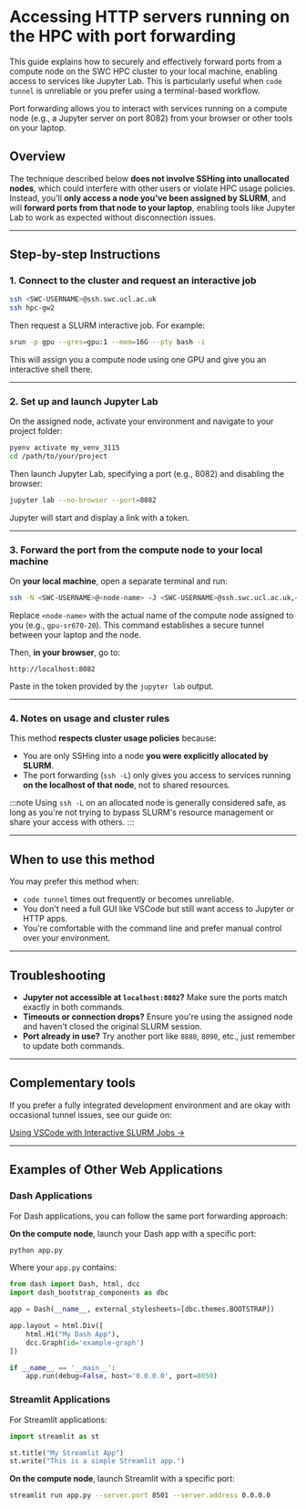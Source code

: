# Accessing HTTP servers running on the HPC with port forwarding

This guide explains how to securely and effectively forward ports from a compute node on the SWC HPC cluster to your local machine, enabling access to services like Jupyter Lab. This is particularly useful when `code tunnel` is unreliable or you prefer using a terminal-based workflow.

Port forwarding allows you to interact with services running on a compute node (e.g., a Jupyter server on port 8082) from your browser or other tools on your laptop.

## Overview

The technique described below **does not involve SSHing into unallocated nodes**, which could interfere with other users or violate HPC usage policies. Instead, you'll **only access a node you've been assigned by SLURM**, and will **forward ports from that node to your laptop**, enabling tools like Jupyter Lab to work as expected without disconnection issues.

---

## Step-by-step Instructions

### 1. Connect to the cluster and request an interactive job

```bash
ssh <SWC-USERNAME>@ssh.swc.ucl.ac.uk
ssh hpc-gw2
```

Then request a SLURM interactive job. For example:

```bash
srun -p gpu --gres=gpu:1 --mem=16G --pty bash -i
```

This will assign you a compute node using one GPU and give you an interactive shell there.

---

### 2. Set up and launch Jupyter Lab

On the assigned node, activate your environment and navigate to your project folder:

```bash
pyenv activate my_venv_3115
cd /path/to/your/project
```

Then launch Jupyter Lab, specifying a port (e.g., 8082) and disabling the browser:

```bash
jupyter lab --no-browser --port=8082
```

Jupyter will start and display a link with a token.

---

### 3. Forward the port from the compute node to your local machine

On **your local machine**, open a separate terminal and run:

```bash
ssh -N <SWC-USERNAME>@<node-name> -J <SWC-USERNAME>@ssh.swc.ucl.ac.uk,<SWC-USERNAME>@hpc-gw2 -L 8082:localhost:8082
```

Replace `<node-name>` with the actual name of the compute node assigned to you (e.g., `gpu-sr670-20`). This command establishes a secure tunnel between your laptop and the node.

Then, **in your browser**, go to:

```
http://localhost:8082
```

Paste in the token provided by the `jupyter lab` output.

---

### 4. Notes on usage and cluster rules

This method **respects cluster usage policies** because:

- You are only SSHing into a node **you were explicitly allocated by SLURM**.
- The port forwarding (`ssh -L`) only gives you access to services running **on the localhost of that node**, not to shared resources.

:::note
Using `ssh -L` on an allocated node is generally considered safe, as long as you're not trying to bypass SLURM's resource management or share your access with others.
:::

---

## When to use this method

You may prefer this method when:

- `code tunnel` times out frequently or becomes unreliable.
- You don't need a full GUI like VSCode but still want access to Jupyter or HTTP apps.
- You're comfortable with the command line and prefer manual control over your environment.

---

## Troubleshooting

- **Jupyter not accessible at `localhost:8082`?** Make sure the ports match exactly in both commands.
- **Timeouts or connection drops?** Ensure you're using the assigned node and haven't closed the original SLURM session.
- **Port already in use?** Try another port like `8888`, `8090`, etc., just remember to update both commands.

---

## Complementary tools

If you prefer a fully integrated development environment and are okay with occasional tunnel issues, see our guide on:

[Using VSCode with Interactive SLURM Jobs →](./vscode-with-slurm-job.md)

---

## Examples of Other Web Applications

### Dash Applications

For Dash applications, you can follow the same port forwarding approach:

**On the compute node**, launch your Dash app with a specific port:

```bash
python app.py
```

Where your `app.py` contains:

```python
from dash import Dash, html, dcc
import dash_bootstrap_components as dbc

app = Dash(__name__, external_stylesheets=[dbc.themes.BOOTSTRAP])

app.layout = html.Div([
    html.H1("My Dash App"),
    dcc.Graph(id='example-graph')
])

if __name__ == '__main__':
    app.run(debug=False, host='0.0.0.0', port=8050)
```


### Streamlit Applications

For Streamlit applications:

```python
import streamlit as st

st.title("My Streamlit App")
st.write("This is a simple Streamlit app.")
```
**On the compute node**, launch Streamlit with a specific port:

```bash
streamlit run app.py --server.port 8501 --server.address 0.0.0.0
```
